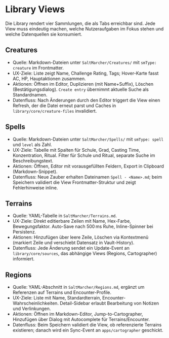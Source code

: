 # Library Views

Die Library rendert vier Sammlungen, die als Tabs erreichbar sind. Jede View muss eindeutig machen, welche Nutzeraufgaben im Fokus stehen und welche Datenquellen sie konsumiert.

## Creatures
- Quelle: Markdown-Dateien unter `SaltMarcher/Creatures/` mit `smType: creature` im Frontmatter.
- UX-Ziele: Liste zeigt Name, Challenge Rating, Tags; Hover-Karte fasst AC, HP, Hauptaktionen zusammen.
- Aktionen: Öffnen im Editor, Duplizieren (mit Name+Suffix), Löschen (Bestätigungsdialog). `Create entry` übernimmt aktuelle Suche als Standardnamen.
- Datenfluss: Nach Änderungen durch den Editor triggert die View einen Refresh, der die Datei erneut parst und Caches in `library/core/creature-files` invalidiert.

## Spells
- Quelle: Markdown-Dateien unter `SaltMarcher/Spells/` mit `smType: spell` und `level` als Zahl.
- UX-Ziele: Tabelle mit Spalten für Schule, Grad, Casting Time, Konzentration, Ritual. Filter für Schule und Ritual, separate Suche im Beschreibungstext.
- Aktionen: Öffnen, Editor mit vorausgefüllten Feldern, Export in Clipboard (Markdown-Snippet).
- Datenfluss: Neue Zauber erhalten Dateinamen `Spell - <Name>.md`; beim Speichern validiert die View Frontmatter-Struktur und zeigt Fehlerhinweise inline.

## Terrains
- Quelle: YAML-Tabelle in `SaltMarcher/Terrains.md`.
- UX-Ziele: Direkt editierbare Zeilen mit Name, Hex-Farbe, Bewegungsfaktor. Auto-Save nach 500 ms Ruhe, Inline-Spinner bei Persistenz.
- Aktionen: Hinzufügen über leere Zeile, Löschen via Kontextmenü (markiert Zeile und verschiebt Datensatz in Vault-History).
- Datenfluss: Jede Änderung sendet ein Update-Event an `library/core/sources`, das abhängige Views (Regions, Cartographer) informiert.

## Regions
- Quelle: YAML-Abschnitt in `SaltMarcher/Regions.md`, ergänzt um Referenzen auf Terrains und Encounter-Profile.
- UX-Ziele: Liste mit Name, Standardterrain, Encounter-Wahrscheinlichkeiten. Detail-Sidebar erlaubt Bearbeitung von Notizen und Verlinkungen.
- Aktionen: Öffnen im Markdown-Editor, Jump-to-Cartographer, Hinzufügen über Dialog mit Autocomplete für Terrains/Encounter.
- Datenfluss: Beim Speichern validiert die View, ob referenzierte Terrains existieren; danach wird ein Sync-Event an `apps/cartographer` geschickt.
